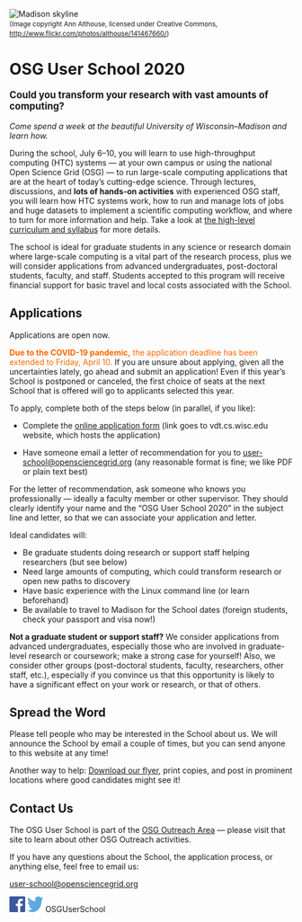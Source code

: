 ![Madison skyline](/files/madison-skyline-1.jpg)<br><span style="font-size: smaller;">(Image copyright Ann Althouse, licensed under Creative Commons, <http://www.flickr.com/photos/althouse/141467660/>)</span>

# OSG User School 2020

<p style="font-size: larger; font-weight: bold;">Could you transform your research with vast amounts of computing?</p>

*Come spend a week at the beautiful University of Wisconsin–Madison and learn how.*

During the school, July 6–10, you will learn to use high-throughput computing (HTC) systems — at your own campus or
using the national Open Science Grid (OSG) — to run large-scale computing applications that are at the heart of today’s
cutting-edge science.  Through lectures, discussions, and **lots of hands-on activities** with experienced OSG staff,
you will learn how HTC systems work, how to run and manage lots of jobs and huge datasets to implement a scientific
computing workflow, and where to turn for more information and help.  Take a look at [the high-level curriculum and
syllabus](/curriculum/overview.md) for more details.

The school is ideal for graduate students in any science or research domain where large-scale computing is a vital part
of the research process, plus we will consider applications from advanced undergraduates, post-doctoral students,
faculty, and staff.  Students accepted to this program will receive financial support for basic travel and local costs
associated with the School.

## Applications

Applications are open now.

<span style="color: #FF6600;"><span style="font-weight: bold;">Due to the COVID-19 pandemic,</span> the application
deadline has been extended to Friday, April 10.</span> If you are unsure about applying, given all the uncertainties
lately, go ahead and submit an application!  Even if this year’s School is postponed or canceled, the first choice of
seats at the next School that is offered will go to applicants selected this year.

To apply, complete both of the steps below (in parallel, if you like):

* Complete the [online application form](https://vdt.cs.wisc.edu/osgus-2020/) (link goes to vdt.cs.wisc.edu website,
  which hosts the application)

* Have someone email a letter of recommendation for you to
  [user-school@opensciencegrid.org](mailto:user-school@opensciencegrid.org)
  (any reasonable format is fine; we like PDF or plain text best)

For the letter of recommendation, ask someone who knows you professionally&nbsp;&mdash; ideally a faculty member or
other supervisor.  They should clearly identify your name and the “OSG User School 2020” in the subject line and letter,
so that we can associate your application and letter.

Ideal candidates will:

* Be graduate students doing research or support staff helping researchers (but see below)
* Need large amounts of computing, which could transform research or open new paths to discovery
* Have basic experience with the Linux command line (or learn beforehand)
* Be available to travel to Madison for the School dates (foreign students, check your passport and visa now!)

**Not a graduate student or support staff?** We consider applications from advanced undergraduates, especially those who
are involved in graduate-level research or coursework; make a strong case for yourself!  Also, we consider other groups
(post-doctoral students, faculty, researchers, other staff, etc.), especially if you convince us that this opportunity
is likely to have a significant effect on your work or research, or that of others.

## Spread the Word

Please tell people who may be interested in the School about us.  We will announce the School by email a couple of
times, but you can send anyone to this website at any time!

Another way to help: [Download our flyer](/files/osg-user-school-2020-flyer.pdf), print copies, and post in prominent
locations where good candidates might see it!

## Contact Us

The OSG User School is part of the [OSG Outreach Area](https://opensciencegrid.org/outreach/)&nbsp;&mdash; please visit
that site to learn about other OSG Outreach activities.

If you have any questions about the School, the application process, or anything else, feel free to email us:

<user-school@opensciencegrid.org>

<a href="https://www.facebook.com/OSGUserSchool" target="_blank" style="border: 0px none black; text-decoration: none;"><img src="files/FB-f-Logo__blue_512.png" height="28" width="28" alt="Facebook logo"></a>   <a href="https://twitter.com/OSGUserSchool" target="_blank" style="border: 0px none black; text-decoration: none;"><img src="files/Twitter_logo_blue.png" style="height: 28px; width: 28px; background-color: white;" alt="Twitter logo"></a>   OSGUserSchool
